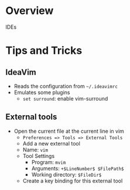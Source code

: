 # Overview

IDEs

# Tips and Tricks

## IdeaVim

- Reads the configuration from `~/.ideavimrc`
- Emulates some plugins
    + `set surround`: enable vim-surround

## External tools

- Open the current file at the current line in vim
    + `Preferences => Tools => External Tools`
    + Add a new external tool
    + Name: `vim`
    + Tool Settings
        * Program: `mvim`
        * Arguments: `+$LineNumber$ $FilePath$`
        * Working directory: `$FileDir$`
    + Create a key binding for this external tool
